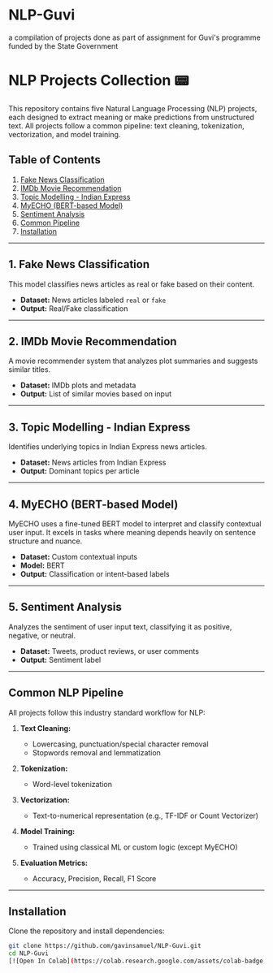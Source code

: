 # NLP-Guvi
a compilation of projects done as part of assignment for Guvi's programme funded by the State Government


# NLP Projects Collection 📟

This repository contains five Natural Language Processing (NLP) projects, each designed to extract meaning or make predictions from unstructured text. All projects follow a common pipeline: text cleaning, tokenization, vectorization, and model training.

## Table of Contents

1. [Fake News Classification](#1-fake-news-classification)
2. [IMDb Movie Recommendation](#2-imdb-movie-recommendation)
3. [Topic Modelling - Indian Express](#3-topic-modelling---indian-express)
4. [MyECHO (BERT-based Model)](#4-myecho-bert-based-model)
5. [Sentiment Analysis](#5-sentiment-analysis)
6. [Common Pipeline](#common-nlp-pipeline)
7. [Installation](#installation)

---

## 1. Fake News Classification

This model classifies news articles as real or fake based on their content.

- **Dataset:** News articles labeled `real` or `fake`
- **Output:** Real/Fake classification

---

## 2. IMDb Movie Recommendation

A movie recommender system that analyzes plot summaries and suggests similar titles.

- **Dataset:** IMDb plots and metadata
- **Output:** List of similar movies based on input

---

## 3. Topic Modelling - Indian Express

Identifies underlying topics in Indian Express news articles.

- **Dataset:** News articles from Indian Express
- **Output:** Dominant topics per article

---

## 4. MyECHO (BERT-based Model)

MyECHO uses a fine-tuned BERT model to interpret and classify contextual user input. It excels in tasks where meaning depends heavily on sentence structure and nuance.

- **Dataset:** Custom contextual inputs
- **Model:** BERT
- **Output:** Classification or intent-based labels

---

## 5. Sentiment Analysis

Analyzes the sentiment of user input text, classifying it as positive, negative, or neutral.

- **Dataset:** Tweets, product reviews, or user comments
- **Output:** Sentiment label

---

## Common NLP Pipeline

All projects follow this industry standard workflow for NLP:

1. **Text Cleaning:**  
   - Lowercasing, punctuation/special character removal  
   - Stopwords removal and lemmatization

2. **Tokenization:**  
   - Word-level tokenization

3. **Vectorization:**  
   - Text-to-numerical representation (e.g., TF-IDF or Count Vectorizer)

4. **Model Training:**  
   - Trained using classical ML or custom logic (except MyECHO)

5. **Evaluation Metrics:**  
   - Accuracy, Precision, Recall, F1 Score

---

## Installation

Clone the repository and install dependencies:

```bash
git clone https://github.com/gavinsamuel/NLP-Guvi.git
cd NLP-Guvi
[![Open In Colab](https://colab.research.google.com/assets/colab-badge.svg)](https://colab.research.google.com/github/gavinsamuel/NLP-Guvi/blob/main/<NOTEBOOK_NAME>.ipynb)

